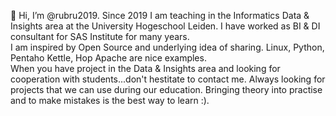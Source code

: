 <!--- 👋 Hi, I’m @rubru2019
- 👀 I’m interested in ...
- 🌱 I’m currently learning ...
- 💞️ I’m looking to collaborate on ...
- 📫 How to reach me ... --->
 👋 Hi, I’m @rubru2019. Since 2019 I am teaching in the Informatics Data & Insights area at the University Hogeschool Leiden. 
 I have worked as BI & DI consultant for SAS Institute for many years. <br>I am inspired by Open Source and underlying idea of sharing.
 Linux, Python, Pentaho Kettle, Hop Apache are nice examples.<br>
 When you have project in the Data & Insights area and looking for cooperation with students...don't hestitate to contact me. 
 Always looking for projects that we can use during our education. Bringing theory into practise and to make mistakes is the best way to learn :).

<!---
rubru2019/rubru2019 is a ✨ special ✨ repository because its `README.md` (this file) appears on your GitHub profile.
You can click the Preview link to take a look at your changes.
--->
